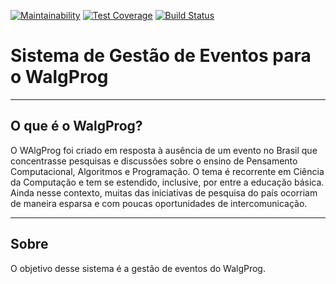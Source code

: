 [![Maintainability](https://api.codeclimate.com/v1/badges/f26b57e590687b502890/maintainability)](https://codeclimate.com/github/TSIDW5/walgprog/maintainability)
[![Test Coverage](https://api.codeclimate.com/v1/badges/f26b57e590687b502890/test_coverage)](https://codeclimate.com/github/TSIDW5/walgprog/test_coverage)
[![Build Status](https://travis-ci.org/TSIDW5/walgprog.svg?branch=master)](https://travis-ci.org/TSIDW5/walgprog)

# Sistema de Gestão de Eventos para o WalgProg

----
## O que é o WalgProg?

O WAlgProg foi criado em resposta à ausência de um evento no Brasil que
concentrasse pesquisas e discussões sobre o ensino de Pensamento Computacional,
Algoritmos e Programação. O tema é recorrente em Ciência da Computação e tem se
estendido, inclusive, por entre a educação básica. Ainda nesse contexto, muitas
das iniciativas de pesquisa do país ocorriam de maneira esparsa e com poucas
oportunidades de intercomunicação.

----

## Sobre

O objetivo desse sistema é a gestão de eventos do WalgProg.
